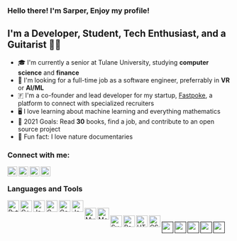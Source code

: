 ### Hello there! I'm Sarper, Enjoy my profile!

## I'm a Developer, Student, Tech Enthusiast, and a Guitarist 🎸🎸 
- 🎓 I'm currently a senior at Tulane University, studying **computer science** and **finance**
- 💼 I'm looking for a full-time job as a software engineer, preferrably in **VR** or **AI/ML**
- 🇫 I'm a co-founder and lead developer for my startup, [Fastpoke](https://fastpoke.com "We're not launched yet!"), a platform to connect with specialized recruiters
- 🖥️ I love learning about machine learning and everything mathematics
- 🎯 2021 Goals: Read **30** books, find a job, and contribute to an open source project
- 🦁 Fun fact: I love nature documentaries

### Connect with me:

[<img align="left" alt="Sarper Tutuncuoglu | LinkedIn" width="22px" src="https://cdn.jsdelivr.net/npm/simple-icons@v3/icons/linkedin.svg" />](https://www.linkedin.com/in/sarpertutuncuoglu/)
[<img align="left" alt="Sarper Tutuncuoglu | Instagram" width="22px" src="https://cdn.jsdelivr.net/npm/simple-icons@v3/icons/instagram.svg" />](https://www.instagram.com/sarpertutuncuoglu/)
[<img align="left" alt="Sarper Tutuncuoglu | Facebook" width="22px" src="https://cdn.jsdelivr.net/npm/simple-icons@v3/icons/facebook.svg" />](https://www.facebook.com/sarper.tutuncuoglu/)
[<img align="left" alt="Sarper Tutuncuoglu | Goodreads" width="22px" src="https://cdn.jsdelivr.net/npm/simple-icons@v3/icons/goodreads.svg" />](https://www.goodreads.com/user/show/58409772-sarper)

</br>

### Languages and Tools

[<img align="left" alt="Python" width="26px" src="https://avatars0.githubusercontent.com/u/1525981?s=200&v=4" />](https://www.python.org/)
[<img align="left" alt="C++" width="26px" src="https://img.icons8.com/color/48/000000/c-plus-plus-logo.png" />](https://www.cplusplus.com/)
[<img align="left" alt="JavaScript" width="26px" src="https://img.icons8.com/color/48/000000/javascript.png" />](https://www.javascript.com/)
[<img align="left" alt="C" width="26px" src="https://img.icons8.com/color/48/000000/c-programming.png" />](https://en.wikipedia.org/wiki/C_(programming_language))
[<img align="left" alt="Go" width="26px" src="https://img.icons8.com/color/48/000000/golang.png" />](https://golang.org/)
[<img align="left" alt="Java" width="26px" src="https://img.icons8.com/color/48/000000/java-coffee-cup-logo.png" />](https://www.java.com/en/)
</br>
[<img align="left" alt="MySQL" width="26px" src="https://www.mysql.com/common/logos/logo-mysql-170x115.png" />](https://www.mysql.com/)
[<img align="left" alt="MongoDB" width="26px" src="https://img.icons8.com/color/48/000000/mongodb.png" />](https://www.mongodb.com/1)
</br>
[<img align="left" alt="Svelte" width="26px" src="https://img.icons8.com/doodle/48/000000/svetle.png" />](https://svelte.dev/)
[<img align="left" alt="React" width="26px" src="https://img.icons8.com/officel/16/000000/react.png" />](https://reactjs.org/)
[<img align="left" alt="HTML" width="26px" src="https://img.icons8.com/color/16/000000/html-5.png" />](https://en.wikipedia.org/wiki/HTML)
[<img align="left" alt="CSS" width="26px" src="https://img.icons8.com/color/48/000000/css3.png" />](https://en.wikipedia.org/wiki/CSS)

[<img align="left" alt="" width="26px" src="" />]()
[<img align="left" alt="" width="26px" src="" />]()
[<img align="left" alt="" width="26px" src="" />]()
[<img align="left" alt="" width="26px" src="" />]()
[<img align="left" alt="" width="26px" src="" />]()

